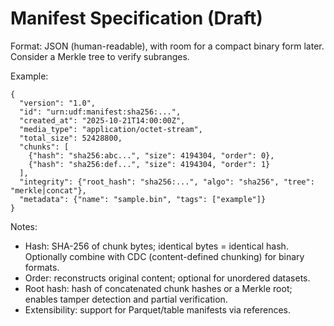# Manifest Specification (Draft)

Format: JSON (human-readable), with room for a compact binary form later. Consider a Merkle tree to verify subranges.

Example:
```
{
  "version": "1.0",
  "id": "urn:udf:manifest:sha256:...", 
  "created_at": "2025-10-21T14:00:00Z",
  "media_type": "application/octet-stream",
  "total_size": 52428800,
  "chunks": [
    {"hash": "sha256:abc...", "size": 4194304, "order": 0},
    {"hash": "sha256:def...", "size": 4194304, "order": 1}
  ],
  "integrity": {"root_hash": "sha256:...", "algo": "sha256", "tree": "merkle|concat"},
  "metadata": {"name": "sample.bin", "tags": ["example"]}
}
```

Notes:
- Hash: SHA-256 of chunk bytes; identical bytes = identical hash. Optionally combine with CDC (content-defined chunking) for binary formats.
- Order: reconstructs original content; optional for unordered datasets.
- Root hash: hash of concatenated chunk hashes or a Merkle root; enables tamper detection and partial verification.
- Extensibility: support for Parquet/table manifests via references.
